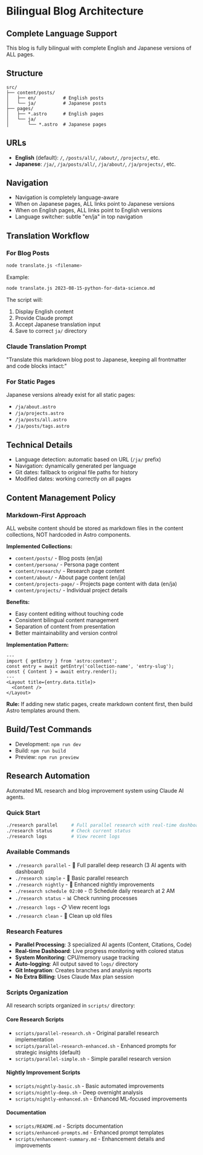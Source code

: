 # Bilingual Blog Architecture

## Complete Language Support
This blog is fully bilingual with complete English and Japanese versions of ALL pages.

## Structure
```
src/
├── content/posts/
│   ├── en/          # English posts
│   └── ja/          # Japanese posts
├── pages/
│   ├── *.astro      # English pages
│   └── ja/
│       └── *.astro  # Japanese pages
```

## URLs
- **English** (default): `/`, `/posts/all/`, `/about/`, `/projects/`, etc.
- **Japanese**: `/ja/`, `/ja/posts/all/`, `/ja/about/`, `/ja/projects/`, etc.

## Navigation
- Navigation is completely language-aware
- When on Japanese pages, ALL links point to Japanese versions
- When on English pages, ALL links point to English versions
- Language switcher: subtle "en/ja" in top navigation

## Translation Workflow

### For Blog Posts
```bash
node translate.js <filename>
```

Example:
```bash
node translate.js 2023-08-15-python-for-data-science.md
```

The script will:
1. Display English content
2. Provide Claude prompt
3. Accept Japanese translation input
4. Save to correct `ja/` directory

### Claude Translation Prompt
"Translate this markdown blog post to Japanese, keeping all frontmatter and code blocks intact:"

### For Static Pages
Japanese versions already exist for all static pages:
- `/ja/about.astro`
- `/ja/projects.astro` 
- `/ja/posts/all.astro`
- `/ja/posts/tags.astro`

## Technical Details
- Language detection: automatic based on URL (`/ja/` prefix)
- Navigation: dynamically generated per language
- Git dates: fallback to original file paths for history
- Modified dates: working correctly on all pages

## Content Management Policy

### Markdown-First Approach
ALL website content should be stored as markdown files in the content collections, NOT hardcoded in Astro components.

**Implemented Collections:**
- `content/posts/` - Blog posts (en/ja)
- `content/persona/` - Persona page content
- `content/research/` - Research page content
- `content/about/` - About page content (en/ja)
- `content/projects-page/` - Projects page content with data (en/ja)
- `content/projects/` - Individual project details

**Benefits:**
- Easy content editing without touching code
- Consistent bilingual content management
- Separation of content from presentation
- Better maintainability and version control

**Implementation Pattern:**
```astro
---
import { getEntry } from 'astro:content';
const entry = await getEntry('collection-name', 'entry-slug');
const { Content } = await entry.render();
---
<Layout title={entry.data.title}>
  <Content />
</Layout>
```

**Rule:** If adding new static pages, create markdown content first, then build Astro templates around them.

## Build/Test Commands
- Development: `npm run dev`
- Build: `npm run build`
- Preview: `npm run preview`

## Research Automation
Automated ML research and blog improvement system using Claude AI agents.

### Quick Start
```bash
./research parallel     # Full parallel research with real-time dashboard
./research status       # Check current status
./research logs         # View recent logs
```

### Available Commands
- `./research parallel` - 🚀 Full parallel deep research (3 AI agents with dashboard)
- `./research simple` - 📝 Basic parallel research
- `./research nightly` - 🌙 Enhanced nightly improvements
- `./research schedule 02:00` - ⏰ Schedule daily research at 2 AM
- `./research status` - 📊 Check running processes
- `./research logs` - 📋 View recent logs
- `./research clean` - 🧹 Clean up old files

### Research Features
- **Parallel Processing**: 3 specialized AI agents (Content, Citations, Code)
- **Real-time Dashboard**: Live progress monitoring with colored status
- **System Monitoring**: CPU/memory usage tracking
- **Auto-logging**: All output saved to `logs/` directory
- **Git Integration**: Creates branches and analysis reports
- **No Extra Billing**: Uses Claude Max plan session

### Scripts Organization
All research scripts organized in `scripts/` directory:

#### Core Research Scripts
- `scripts/parallel-research.sh` - Original parallel research implementation
- `scripts/parallel-research-enhanced.sh` - Enhanced prompts for strategic insights (default)
- `scripts/parallel-simple.sh` - Simple parallel research version

#### Nightly Improvement Scripts
- `scripts/nightly-basic.sh` - Basic automated improvements
- `scripts/nightly-deep.sh` - Deep overnight analysis
- `scripts/nightly-enhanced.sh` - Enhanced ML-focused improvements

#### Documentation
- `scripts/README.md` - Scripts documentation
- `scripts/enhanced-prompts.md` - Enhanced prompt templates
- `scripts/enhancement-summary.md` - Enhancement details and improvements
